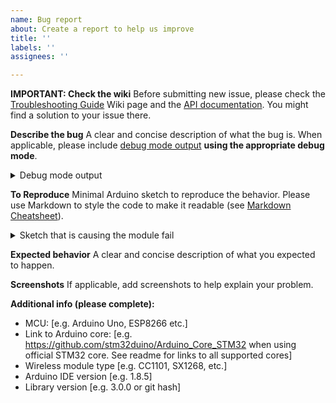 ```yaml
---
name: Bug report
about: Create a report to help us improve
title: ''
labels: ''
assignees: ''

---
```


**IMPORTANT: Check the wiki**
Before submitting new issue, please check the [Troubleshooting Guide](https://github.com/jgromes/RadioLib/wiki/Troubleshooting-Guide) Wiki page and the [API documentation](https://jgromes.github.io/RadioLib/). You might find a solution to your issue there. 

**Describe the bug**
A clear and concise description of what the bug is. When applicable, please include [debug mode output](https://github.com/jgromes/RadioLib/wiki/Debug-mode) **using the appropriate debug mode**.

<details><summary>Debug mode output</summary>
<p>

```
paste the debug output here
```

</p>
</details> 

**To Reproduce**
Minimal Arduino sketch to reproduce the behavior. Please use Markdown to style the code to make it readable (see [Markdown Cheatsheet](https://github.com/adam-p/markdown-here/wiki/Markdown-Cheatsheet#code)).

<details><summary>Sketch that is causing the module fail</summary>
<p>

```c++
paste the sketch here, even if it is an unmodified example code
```

</p>
</details> 

**Expected behavior**
A clear and concise description of what you expected to happen.

**Screenshots**
If applicable, add screenshots to help explain your problem.

**Additional info (please complete):**
 - MCU: [e.g. Arduino Uno, ESP8266 etc.]
 - Link to Arduino core: [e.g. https://github.com/stm32duino/Arduino_Core_STM32 when using official STM32 core. See readme for links to all supported cores]
 - Wireless module type [e.g. CC1101, SX1268, etc.]
 - Arduino IDE version  [e.g. 1.8.5]
 - Library version [e.g. 3.0.0 or git hash]
